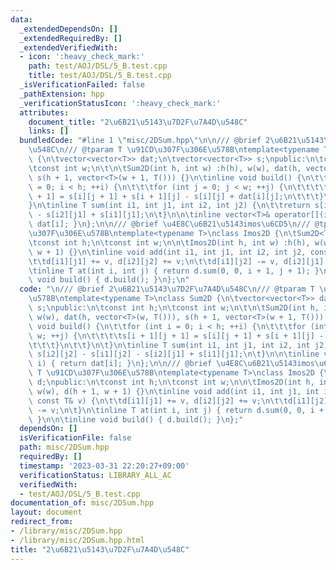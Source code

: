 ```yaml
---
data:
  _extendedDependsOn: []
  _extendedRequiredBy: []
  _extendedVerifiedWith:
  - icon: ':heavy_check_mark:'
    path: test/AOJ/DSL/5_B.test.cpp
    title: test/AOJ/DSL/5_B.test.cpp
  _isVerificationFailed: false
  _pathExtension: hpp
  _verificationStatusIcon: ':heavy_check_mark:'
  attributes:
    document_title: "2\u6B21\u5143\u7D2F\u7A4D\u548C"
    links: []
  bundledCode: "#line 1 \"misc/2DSum.hpp\"\n\n/// @brief 2\u6B21\u5143\u7D2F\u7A4D\
    \u548C\n/// @tparam T \u91CD\u307F\u306E\u578B\ntemplate<typename T>\nclass Sum2D\
    \ {\n\tvector<vector<T>> dat;\n\tvector<vector<T>> s;\npublic:\n\tconst int h;\n\
    \tconst int w;\n\t\n\tSum2D(int h, int w) :h(h), w(w), dat(h, vector<T>(w, T())),\
    \ s(h + 1, vector<T>(w + 1, T())) {}\n\tinline void build() {\n\t\tfor (int i\
    \ = 0; i < h; ++i) {\n\t\t\tfor (int j = 0; j < w; ++j) {\n\t\t\t\ts[i + 1][j\
    \ + 1] = s[i][j + 1] + s[i + 1][j] - s[i][j] + dat[i][j];\n\t\t\t}\n\t\t}\n\t\
    }\n\tinline T sum(int i1, int j1, int i2, int j2) {\n\t\treturn s[i2][j2] - s[i1][j2]\
    \ - s[i2][j1] + s[i1][j1];\n\t}\n\n\tinline vector<T>& operator[](int i) { return\
    \ dat[i]; }\n};\n\n/// @brief \u4E8C\u6B21\u5143imos\u6CD5\n/// @tparam T \u91CD\
    \u307F\u306E\u578B\ntemplate<typename T>\nclass Imos2D {\n\tSum2D<T> d;\npublic:\n\
    \tconst int h;\n\tconst int w;\n\n\tImos2D(int h, int w) :h(h), w(w), d(h + 1,\
    \ w + 1) {}\n\tinline void add(int i1, int j1, int i2, int j2, const T& v) {\n\
    \t\td[i1][j1] += v, d[i2][j2] += v;\n\t\td[i1][j2] -= v, d[i2][j1] -= v;\n\t}\n\
    \tinline T at(int i, int j) { return d.sum(0, 0, i + 1, j + 1); }\n\n\tinline\
    \ void build() { d.build(); }\n};\n"
  code: "\n/// @brief 2\u6B21\u5143\u7D2F\u7A4D\u548C\n/// @tparam T \u91CD\u307F\u306E\
    \u578B\ntemplate<typename T>\nclass Sum2D {\n\tvector<vector<T>> dat;\n\tvector<vector<T>>\
    \ s;\npublic:\n\tconst int h;\n\tconst int w;\n\t\n\tSum2D(int h, int w) :h(h),\
    \ w(w), dat(h, vector<T>(w, T())), s(h + 1, vector<T>(w + 1, T())) {}\n\tinline\
    \ void build() {\n\t\tfor (int i = 0; i < h; ++i) {\n\t\t\tfor (int j = 0; j <\
    \ w; ++j) {\n\t\t\t\ts[i + 1][j + 1] = s[i][j + 1] + s[i + 1][j] - s[i][j] + dat[i][j];\n\
    \t\t\t}\n\t\t}\n\t}\n\tinline T sum(int i1, int j1, int i2, int j2) {\n\t\treturn\
    \ s[i2][j2] - s[i1][j2] - s[i2][j1] + s[i1][j1];\n\t}\n\n\tinline vector<T>& operator[](int\
    \ i) { return dat[i]; }\n};\n\n/// @brief \u4E8C\u6B21\u5143imos\u6CD5\n/// @tparam\
    \ T \u91CD\u307F\u306E\u578B\ntemplate<typename T>\nclass Imos2D {\n\tSum2D<T>\
    \ d;\npublic:\n\tconst int h;\n\tconst int w;\n\n\tImos2D(int h, int w) :h(h),\
    \ w(w), d(h + 1, w + 1) {}\n\tinline void add(int i1, int j1, int i2, int j2,\
    \ const T& v) {\n\t\td[i1][j1] += v, d[i2][j2] += v;\n\t\td[i1][j2] -= v, d[i2][j1]\
    \ -= v;\n\t}\n\tinline T at(int i, int j) { return d.sum(0, 0, i + 1, j + 1);\
    \ }\n\n\tinline void build() { d.build(); }\n};"
  dependsOn: []
  isVerificationFile: false
  path: misc/2DSum.hpp
  requiredBy: []
  timestamp: '2023-03-31 22:20:27+09:00'
  verificationStatus: LIBRARY_ALL_AC
  verifiedWith:
  - test/AOJ/DSL/5_B.test.cpp
documentation_of: misc/2DSum.hpp
layout: document
redirect_from:
- /library/misc/2DSum.hpp
- /library/misc/2DSum.hpp.html
title: "2\u6B21\u5143\u7D2F\u7A4D\u548C"
---
```

